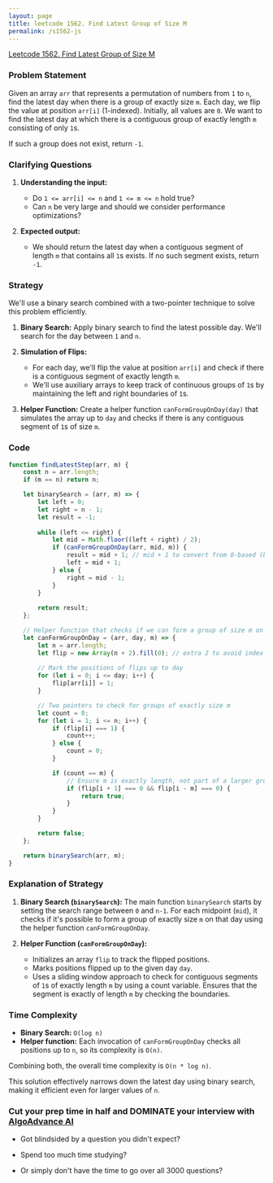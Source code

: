 ```yaml
---
layout: page
title: leetcode 1562. Find Latest Group of Size M
permalink: /s1562-js
---
```

[Leetcode 1562. Find Latest Group of Size M](https://algoadvance.github.io/algoadvance/l1562)
### Problem Statement

Given an array `arr` that represents a permutation of numbers from `1` to `n`, find the latest day when there is a group of exactly size `m`. Each day, we flip the value at position `arr[i]` (1-indexed). Initially, all values are `0`. We want to find the latest day at which there is a contiguous group of exactly length `m` consisting of only `1`s.

If such a group does not exist, return `-1`.

### Clarifying Questions

1. **Understanding the input:**
   - Do `1 <= arr[i] <= n` and `1 <= m <= n` hold true?
   - Can `n` be very large and should we consider performance optimizations?

2. **Expected output:**
   - We should return the latest day when a contiguous segment of length `m` that contains all `1`s exists. If no such segment exists, return `-1`.

### Strategy

We'll use a binary search combined with a two-pointer technique to solve this problem efficiently.

1. **Binary Search:** Apply binary search to find the latest possible day. We'll search for the day between `1` and `n`.
  
2. **Simulation of Flips:**
   - For each day, we'll flip the value at position `arr[i]` and check if there is a contiguous segment of exactly length `m`.
   - We'll use auxiliary arrays to keep track of continuous groups of `1`s by maintaining the left and right boundaries of `1`s.

3. **Helper Function:** Create a helper function `canFormGroupOnDay(day)` that simulates the array up to `day` and checks if there is any contiguous segment of `1`s of size `m`.

### Code

```javascript
function findLatestStep(arr, m) {
    const n = arr.length;
    if (m == n) return n;

    let binarySearch = (arr, m) => {
        let left = 0;
        let right = n - 1;
        let result = -1;
        
        while (left <= right) {
            let mid = Math.floor((left + right) / 2);
            if (canFormGroupOnDay(arr, mid, m)) {
                result = mid + 1; // mid + 1 to convert from 0-based (binary search) to 1-based days
                left = mid + 1;
            } else {
                right = mid - 1;
            }
        }
        
        return result;
    };

    // Helper function that checks if we can form a group of size m on `day`
    let canFormGroupOnDay = (arr, day, m) => {
        let n = arr.length;
        let flip = new Array(n + 2).fill(0); // extra 2 to avoid index out of bounds
        
        // Mark the positions of flips up to day
        for (let i = 0; i <= day; i++) {
            flip[arr[i]] = 1;
        }

        // Two pointers to check for groups of exactly size m
        let count = 0;
        for (let i = 1; i <= n; i++) {
            if (flip[i] === 1) {
                count++;
            } else {
                count = 0;
            }

            if (count == m) {
                // Ensure m is exactly length, not part of a larger group
                if (flip[i + 1] === 0 && flip[i - m] === 0) {
                    return true;
                }
            }
        }

        return false;
    };

    return binarySearch(arr, m);
}
```

### Explanation of Strategy

1. **Binary Search (`binarySearch`):** The main function `binarySearch` starts by setting the search range between `0` and `n-1`. For each midpoint (`mid`), it checks if it's possible to form a group of exactly size `m` on that day using the helper function `canFormGroupOnDay`.

2. **Helper Function (`canFormGroupOnDay`):**
   - Initializes an array `flip` to track the flipped positions.
   - Marks positions flipped up to the given day `day`.
   - Uses a sliding window approach to check for contiguous segments of `1`s of exactly length `m` by using a count variable. Ensures that the segment is exactly of length `m` by checking the boundaries.

### Time Complexity

- **Binary Search:** `O(log n)`
- **Helper function:** Each invocation of `canFormGroupOnDay` checks all positions up to `n`, so its complexity is `O(n)`.

Combining both, the overall time complexity is `O(n * log n)`.

This solution effectively narrows down the latest day using binary search, making it efficient even for larger values of `n`.


### Cut your prep time in half and DOMINATE your interview with [AlgoAdvance AI](https://algoAdvance.com)

- Got blindsided by a question you didn't expect?

- Spend too much time studying?

- Or simply don't have the time to go over all 3000 questions?

